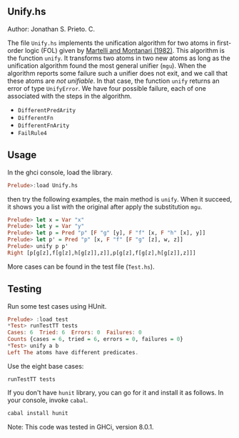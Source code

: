 Unify.hs
---
Author: Jonathan S. Prieto. C.

The file `Unify.hs` implements the unification algorithm for two atoms in
first-order logic (FOL) given by
[Martelli and Montanari (1982)](http://goo.gl/SS8DeA). This algorithm
is the function `unify`. It transforms two atoms in two new atoms as long
as the unification algorithm found the most general unifier (`mgu`).
When the algorithm reports some failure such a unifier does not exit, and
we call that these atoms are *not unifiable*.
In that case, the function `unify` returns an error of type `UnifyError`.
We have four possible failure, each of one associated with the steps in
the algorithm.

- `DifferentPredArity`
- `DifferentFn`
- `DifferentFnArity`
- `FailRule4`


Usage
---
In the ghci console, load the library.

```Haskell
Prelude>:load Unify.hs
```
then try the following examples, the main method is `unify`.
When it succeed, it shows you a list with the original after apply
the substitution `mgu`.

```Haskell
Prelude> let x = Var "x"
Prelude> let y = Var "y"
Prelude> let p = Pred "p" [F "g" [y], F "f" [x, F "h" [x], y]]
Prelude> let p' = Pred "p" [x, F "f" [F "g" [z], w, z]]
Prelude> unify p p'
Right [p[g[z],f[g[z],h[g[z]],z]],p[g[z],f[g[z],h[g[z]],z]]]
```

More cases can be found in the test file (`Test.hs`).

Testing
---
Run some test cases using HUnit.

```Haskell
Prelude> :load test
*Test> runTestTT tests
Cases: 6  Tried: 6  Errors: 0  Failures: 0
Counts {cases = 6, tried = 6, errors = 0, failures = 0}
*Test> unify a b
Left The atoms have different predicates.
```
Use the eight base cases:

```
runTestTT tests
```

If you don't have `hunit` library, you can go for it and install it as
follows. In your console, invoke `cabal`.

```Haskell
cabal install hunit
```
Note: This code was tested in GHCi, version 8.0.1.